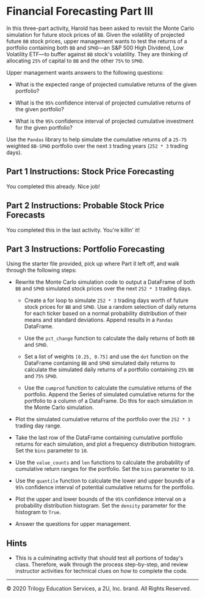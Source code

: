 # Financial Forecasting Part III

In this three-part activity, Harold has been asked to revisit the Monte Carlo simulation for future stock prices of `BB`. Given the volatility of projected future `BB` stock prices, upper management wants to test the returns of a portfolio containing both `BB` and `SPHD`—an S&P 500 High Dividend, Low Volatility ETF—to buffer against `BB` stock's volatility. They are thinking of allocating `25%` of capital to `BB` and the other `75%` to `SPHD`.

Upper management wants answers to the following questions:

* What is the expected range of projected cumulative returns of the given portfolio?

* What is the `95%` confidence interval of projected cumulative returns of the given portfolio?

* What is the `95%` confidence interval of projected cumulative investment for the given portfolio?

Use the `Pandas` library to help simulate the cumulative returns of a `25-75` weighted `BB-SPHD` portfolio over the next `3` trading years (`252 * 3` trading days).

## Part 1 Instructions: Stock Price Forecasting

You completed this already. Nice job!

## Part 2 Instructions: Probable Stock Price Forecasts

You completed this in the last activity. You're killin' it!

## Part 3 Instructions: Portfolio Forecasting

Using the starter file provided, pick up where Part II left off, and walk through the following steps:

* Rewrite the Monte Carlo simulation code to output a DataFrame of both `BB` and `SPHD` simulated stock prices over the next `252 * 3` trading days.

  * Create a for loop to simulate `252 * 3` trading days worth of future stock prices for `BB` and `SPHD`. Use a random selection of daily returns for each ticker based on a normal probability distribution of their means and standard deviations. Append results in a `Pandas` DataFrame.

  * Use the `pct_change` function to calculate the daily returns of both `BB` and `SPHD`.

  * Set a list of weights `[0.25, 0.75]` and use the `dot` function on the DataFrame containing `BB` and `SPHD` simulated daily returns to calculate the simulated daily returns of a portfolio containing `25%` `BB` and `75%` `SPHD`.

  * Use the `cumprod` function to calculate the cumulative returns of the portfolio. Append the Series of simulated cumulative returns for the portfolio to a column of a DataFrame. Do this for each simulation in the Monte Carlo simulation.

* Plot the simulated cumulative returns of the portfolio over the `252 * 3` trading day range.

* Take the last row of the DataFrame containing cumulative portfolio returns for each simulation, and plot a frequency distribution histogram. Set the `bins` parameter to `10`.

* Use the `value_counts` and `len` functions to calculate the probability of cumulative return ranges for the portfolio. Set the `bins` parameter to `10`.

* Use the `quantile` function to calculate the lower and upper bounds of a `95%` confidence interval of potential cumulative returns for the portfolio.

* Plot the upper and lower bounds of the `95%` confidence interval on a probability distribution histogram. Set the `density` parameter for the histogram to `True`.

* Answer the questions for upper management.

## Hints

* This is a culminating activity that should test all portions of today's class. Therefore, walk through the process step-by-step, and review instructor activities for technical clues on how to complete the code.

---

© 2020 Trilogy Education Services, a 2U, Inc. brand. All Rights Reserved.
